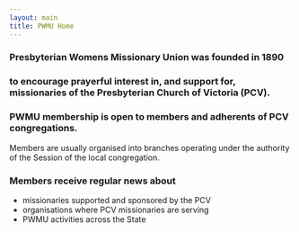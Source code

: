 ```yaml
---
layout: main
title: PWMU Home
---
```


### Presbyterian Womens Missionary Union was founded in 1890 

### to encourage prayerful interest in, and support for, missionaries of the Presbyterian Church of Victoria (PCV).

### PWMU membership is open to members and adherents of PCV congregations. 
Members are usually organised into branches operating under the authority of the Session of the local congregation.

### Members receive regular news about
- missionaries supported and sponsored by the PCV
- organisations where PCV missionaries are serving
- PWMU activities across the State



